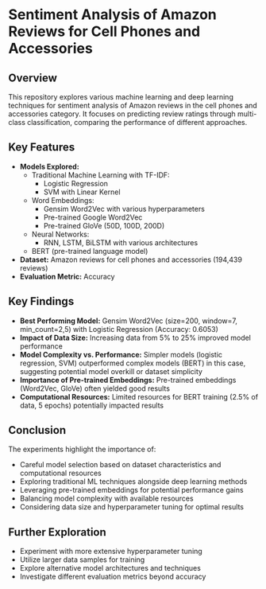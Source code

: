 # **Sentiment Analysis of Amazon Reviews for Cell Phones and Accessories**

## **Overview**

This repository explores various machine learning and deep learning techniques for sentiment analysis of Amazon reviews in the cell phones and accessories category. It focuses on predicting review ratings through multi-class classification, comparing the performance of different approaches.

## **Key Features**

- **Models Explored:**
    - Traditional Machine Learning with TF-IDF:
        - Logistic Regression
        - SVM with Linear Kernel
    - Word Embeddings:
        - Gensim Word2Vec with various hyperparameters
        - Pre-trained Google Word2Vec
        - Pre-trained GloVe (50D, 100D, 200D)
    - Neural Networks:
        - RNN, LSTM, BiLSTM with various architectures
    - BERT (pre-trained language model)
- **Dataset:** Amazon reviews for cell phones and accessories (194,439 reviews)
- **Evaluation Metric:** Accuracy

## **Key Findings**

- **Best Performing Model:** Gensim Word2Vec (size=200, window=7, min_count=2,5) with Logistic Regression (Accuracy: 0.6053)
- **Impact of Data Size:** Increasing data from 5% to 25% improved model performance
- **Model Complexity vs. Performance:** Simpler models (logistic regression, SVM) outperformed complex models (BERT) in this case, suggesting potential model overkill or dataset simplicity
- **Importance of Pre-trained Embeddings:** Pre-trained embeddings (Word2Vec, GloVe) often yielded good results
- **Computational Resources:** Limited resources for BERT training (2.5% of data, 5 epochs) potentially impacted results

## **Conclusion**

The experiments highlight the importance of:

- Careful model selection based on dataset characteristics and computational resources
- Exploring traditional ML techniques alongside deep learning methods
- Leveraging pre-trained embeddings for potential performance gains
- Balancing model complexity with available resources
- Considering data size and hyperparameter tuning for optimal results

## **Further Exploration**

- Experiment with more extensive hyperparameter tuning
- Utilize larger data samples for training
- Explore alternative model architectures and techniques
- Investigate different evaluation metrics beyond accuracy
